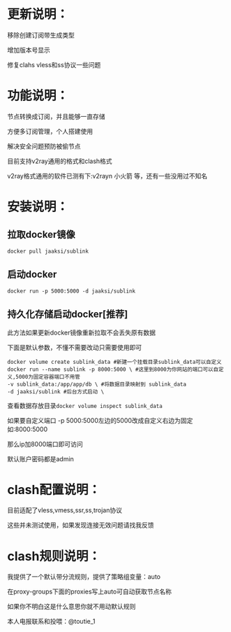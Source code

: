 # 更新说明：
移除创建订阅带生成类型

增加版本号显示

修复clahs vless和ss协议一些问题

# 功能说明：

节点转换成订阅，并且能够一直存储

方便多订阅管理，个人搭建使用

解决安全问题预防被偷节点

目前支持v2ray通用的格式和clash格式

v2ray格式通用的软件已测有下:v2rayn 小火箭 等，还有一些没用过不知名

# 安装说明：

## 拉取docker镜像

```docker pull jaaksi/sublink```

## 启动docker

```docker run -p 5000:5000 -d jaaksi/sublink```

## 持久化存储启动docker[推荐]

此方法如果更新docker镜像重新拉取不会丢失原有数据

下面是默认参数，不懂不需要改动只需要使用即可

```
docker volume create sublink_data #新建一个挂载目录sublink_data可以自定义
docker run --name sublink -p 8000:5000 \ #这里到8000为你网站的端口可以自定义,5000为固定容器端口不用管
-v sublink_data:/app/app/db \ #将数据目录映射到 sublink_data
-d jaaksi/sublink #后台方式启动 \
```

查看数据存放目录```docker volume inspect sublink_data```

如果要自定义端口 -p 5000:5000左边的5000改成自定义右边为固定如:8000:5000

那么ip加8000端口即可访问

默认账户密码都是admin

# clash配置说明：

目前适配了vless,vmess,ssr,ss,trojan协议

这些并未测试使用，如果发现连接无效问题请找我反馈

# clash规则说明：

我提供了一个默认带分流规则，提供了策略组变量：auto

在proxy-groups下面的proxies写上auto可自动获取节点名称

如果你不明白这是什么意思你就不用动默认规则

本人电报联系和投喂：@toutie_1